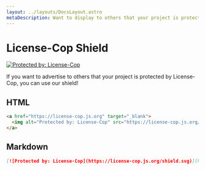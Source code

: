 ```yaml
---
layout: ../layouts/DocsLayout.astro
metaDescription: Want to display to others that your project is protected by License-Cop? Use our shield!
---
```


# License-Cop Shield

<a href="https://license-cop.js.org" target="_blank">
  <img alt="Protected by: License-Cop" src="https://license-cop.js.org/shield.svg" />
</a>

If you want to advertise to others that your project is protected by License-Cop, you can use our shield!

## HTML

```html
<a href="https://license-cop.js.org" target="_blank">
  <img alt="Protected by: License-Cop" src="https://license-cop.js.org/shield.svg" />
</a>
```

## Markdown

```markdown
[![Protected by: License-Cop](https://license-cop.js.org/shield.svg)](https://license-cop.js.org)
```
